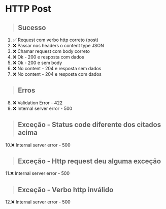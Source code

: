 # HTTP Post

> ## Sucesso
1. ✅ Request com verbo http correto (post)
2. ❌ Passar nos headers o content type JSON
3. ❌ Chamar request com body correto
4. ❌ Ok - 200 e resposta com dados
5. ❌ Ok - 200 e sem body
6. ❌ No content - 204 e resposta sem dados
7. ❌ No content - 204 e resposta com dados

> ## Erros
8. ❌ Validation Error - 422
9. ❌ Internal server error - 500

> ## Exceção - Status code diferente dos citados acima
10.❌ Internal server error - 500

> ## Exceção - Http request deu alguma exceção
11.❌ Internal server error - 500

> ## Exceção - Verbo http inválido
12.❌ Internal server error - 500
